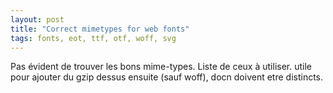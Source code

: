```yaml
---
layout: post
title: "Correct mimetypes for web fonts"
tags: fonts, eot, ttf, otf, woff, svg
---
```


Pas évident de trouver les bons mime-types. Liste de ceux à utiliser. utile
pour ajouter du gzip dessus ensuite (sauf woff), docn doivent etre distincts.
